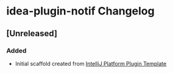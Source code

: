 <!-- Keep a Changelog guide -> https://keepachangelog.com -->

# idea-plugin-notif Changelog

## [Unreleased]
### Added
- Initial scaffold created from [IntelliJ Platform Plugin Template](https://github.com/JetBrains/intellij-platform-plugin-template)
